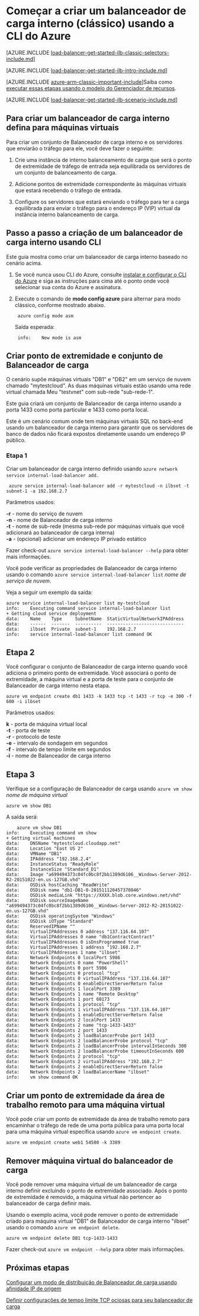 <properties
   pageTitle="Criar um balanceador de carga interno utilizando a CLI Azure no modelo clássico de implantação | Microsoft Azure"
   description="Aprenda a criar um balanceador de carga interno utilizando a CLI Azure no modelo clássico de implantação"
   services="load-balancer"
   documentationCenter="na"
   authors="sdwheeler"
   manager="carmonm"
   editor=""
   tags="azure-service-management"
/>
<tags
   ms.service="load-balancer"
   ms.devlang="na"
   ms.topic="get-started-article"
   ms.tgt_pltfrm="na"
   ms.workload="infrastructure-services"
   ms.date="02/09/2016"
   ms.author="sewhee" />

# <a name="get-started-creating-an-internal-load-balancer-classic-using-the-azure-cli"></a>Começar a criar um balanceador de carga interno (clássico) usando a CLI do Azure

[AZURE.INCLUDE [load-balancer-get-started-ilb-classic-selectors-include.md](../../includes/load-balancer-get-started-ilb-classic-selectors-include.md)]

[AZURE.INCLUDE [load-balancer-get-started-ilb-intro-include.md](../../includes/load-balancer-get-started-ilb-intro-include.md)]

[AZURE.INCLUDE [azure-arm-classic-important-include](../../includes/learn-about-deployment-models-classic-include.md)]Saiba como [executar essas etapas usando o modelo do Gerenciador de recursos](load-balancer-get-started-ilb-arm-cli.md).

[AZURE.INCLUDE [load-balancer-get-started-ilb-scenario-include.md](../../includes/load-balancer-get-started-ilb-scenario-include.md)]


## <a name="to-create-an-internal-load-balancer-set-for-virtual-machines"></a>Para criar um balanceador de carga interno defina para máquinas virtuais

Para criar um conjunto de Balanceador de carga interno e os servidores que enviarão o tráfego para ele, você deve fazer o seguinte:

1. Crie uma instância de interno balanceamento de carga que será o ponto de extremidade de tráfego de entrada seja equilibrada os servidores de um conjunto de balanceamento de carga.

1. Adicione pontos de extremidade correspondente às máquinas virtuais que estará recebendo o tráfego de entrada.

1. Configure os servidores que estará enviando o tráfego para ter a carga equilibrada para enviar o tráfego para o endereço IP (VIP) virtual da instância interno balanceamento de carga.

## <a name="step-by-step-creating-an-internal-load-balancer-using-cli"></a>Passo a passo a criação de um balanceador de carga interno usando CLI

Este guia mostra como criar um balanceador de carga interno baseado no cenário acima.

1. Se você nunca usou CLI do Azure, consulte [instalar e configurar o CLI do Azure](../../articles/xplat-cli-install.md) e siga as instruções para cima até o ponto onde você selecionar sua conta do Azure e assinatura.

2. Execute o comando de **modo config azure** para alternar para modo clássico, conforme mostrado abaixo.

        azure config mode asm

    Saída esperada:

        info:    New mode is asm


## <a name="create-endpoint-and-load-balancer-set"></a>Criar ponto de extremidade e conjunto de Balanceador de carga

O cenário supõe máquinas virtuais "DB1" e "DB2" em um serviço de nuvem chamado "mytestcloud". As duas máquinas virtuais estão usando uma rede virtual chamada Meu "testvnet" com sub-rede "sub-rede-1".

Este guia criará um conjunto de Balanceador de carga interno usando a porta 1433 como porta particular e 1433 como porta local.

Este é um cenário comum onde tem máquinas virtuais SQL no back-end usando um balanceador de carga interno para garantir que os servidores de banco de dados não ficará expostos diretamente usando um endereço IP público.


### <a name="step-1"></a>Etapa 1

Criar um balanceador de carga interno definido usando `azure network service internal-load-balancer add`.

     azure service internal-load-balancer add -r mytestcloud -n ilbset -t subnet-1 -a 192.168.2.7

Parâmetros usados:

**-r** - nome do serviço de nuvem<BR>
**-n** - nome de Balanceador de carga interno<BR>
**-t** - nome de sub-rede (mesma sub-rede por máquinas virtuais que você adicionará ao balanceador de carga interna)<BR>
**-a** - (opcional) adicionar um endereço IP privado estático<BR>

Fazer check-out `azure service internal-load-balancer --help` para obter mais informações.

Você pode verificar as propriedades de Balanceador de carga interno usando o comando `azure service internal-load-balancer list` *nome de serviço de nuvem*.

Veja a seguir um exemplo da saída:

    azure service internal-load-balancer list my-testcloud
    info:    Executing command service internal-load-balancer list
    + Getting cloud service deployment
    data:    Name    Type     SubnetName  StaticVirtualNetworkIPAddress
    data:    ------  -------  ----------  -----------------------------
    data:    ilbset  Private  subnet-1    192.168.2.7
    info:    service internal-load-balancer list command OK


## <a name="step-2"></a>Etapa 2

Você configurar o conjunto de Balanceador de carga interno quando você adiciona o primeiro ponto de extremidade. Você associará o ponto de extremidade, a máquina virtual e a porta de teste para o conjunto de Balanceador de carga interno nesta etapa.

    azure vm endpoint create db1 1433 -k 1433 tcp -t 1433 -r tcp -e 300 -f 600 -i ilbset

Parâmetros usados:

**k** - porta de máquina virtual local<BR>
**-t** - porta de teste<BR>
**-r** - protocolo de teste<BR>
**-e** - intervalo de sondagem em segundos<BR>
**-f** - intervalo de tempo limite em segundos <BR>
**-i** - nome de Balanceador de carga interno <BR>


## <a name="step-3"></a>Etapa 3

Verifique se a configuração de Balanceador de carga usando `azure vm show` *nome de máquina virtual*

    azure vm show DB1

A saída será:

        azure vm show DB1
    info:    Executing command vm show
    + Getting virtual machines
    data:    DNSName "mytestcloud.cloudapp.net"
    data:    Location "East US 2"
    data:    VMName "DB1"
    data:    IPAddress "192.168.2.4"
    data:    InstanceStatus "ReadyRole"
    data:    InstanceSize "Standard_D1"
    data:    Image "a699494373c04fc0bc8f2bb1389d6106__Windows-Server-2012-R2-20151022-en.us-127GB.vhd"
    data:    OSDisk hostCaching "ReadWrite"
    data:    OSDisk name "db1-DB1-0-201511120457370846"
    data:    OSDisk mediaLink "https://XXXX.blob.core.windows.net/vhd"
    data:    OSDisk sourceImageName "a699494373c04fc0bc8f2bb1389d6106__Windows-Server-2012-R2-20151022-en.us-127GB.vhd"
    data:    OSDisk operatingSystem "Windows"
    data:    OSDisk iOType "Standard"
    data:    ReservedIPName ""
    data:    VirtualIPAddresses 0 address "137.116.64.107"
    data:    VirtualIPAddresses 0 name "db1ContractContract"
    data:    VirtualIPAddresses 0 isDnsProgrammed true
    data:    VirtualIPAddresses 1 address "192.168.2.7"
    data:    VirtualIPAddresses 1 name "ilbset"
    data:    Network Endpoints 0 localPort 5986
    data:    Network Endpoints 0 name "PowerShell"
    data:    Network Endpoints 0 port 5986
    data:    Network Endpoints 0 protocol "tcp"
    data:    Network Endpoints 0 virtualIPAddress "137.116.64.107"
    data:    Network Endpoints 0 enableDirectServerReturn false
    data:    Network Endpoints 1 localPort 3389
    data:    Network Endpoints 1 name "Remote Desktop"
    data:    Network Endpoints 1 port 60173
    data:    Network Endpoints 1 protocol "tcp"
    data:    Network Endpoints 1 virtualIPAddress "137.116.64.107"
    data:    Network Endpoints 1 enableDirectServerReturn false
    data:    Network Endpoints 2 localPort 1433
    data:    Network Endpoints 2 name "tcp-1433-1433"
    data:    Network Endpoints 2 port 1433
    data:    Network Endpoints 2 loadBalancerProbe port 1433
    data:    Network Endpoints 2 loadBalancerProbe protocol "tcp"
    data:    Network Endpoints 2 loadBalancerProbe intervalInSeconds 300
    data:    Network Endpoints 2 loadBalancerProbe timeoutInSeconds 600
    data:    Network Endpoints 2 protocol "tcp"
    data:    Network Endpoints 2 virtualIPAddress "192.168.2.7"
    data:    Network Endpoints 2 enableDirectServerReturn false
    data:    Network Endpoints 2 loadBalancerName "ilbset"
    info:    vm show command OK


## <a name="create-a-remote-desktop-endpoint-for-a-virtual-machine"></a>Criar um ponto de extremidade da área de trabalho remoto para uma máquina virtual

Você pode criar um ponto de extremidade da área de trabalho remoto para encaminhar o tráfego de rede de uma porta pública para uma porta local para uma máquina virtual específica usando `azure vm endpoint create`.

    azure vm endpoint create web1 54580 -k 3389


## <a name="remove-virtual-machine-from-load-balancer"></a>Remover máquina virtual do balanceador de carga

Você pode remover uma máquina virtual de um balanceador de carga interno definir excluindo o ponto de extremidade associado. Após o ponto de extremidade é removido, a máquina virtual não pertencer ao balanceador de carga definir mais.

 Usando o exemplo acima, você pode remover o ponto de extremidade criado para máquina virtual "DB1" de Balanceador de carga interno "ilbset" usando o comando `azure vm endpoint delete`.

    azure vm endpoint delete DB1 tcp-1433-1433


Fazer check-out `azure vm endpoint --help` para obter mais informações.


## <a name="next-steps"></a>Próximas etapas

[Configurar um modo de distribuição de Balanceador de carga usando afinidade IP de origem](load-balancer-distribution-mode.md)

[Definir configurações de tempo limite TCP ociosas para seu balanceador de carga](load-balancer-tcp-idle-timeout.md)